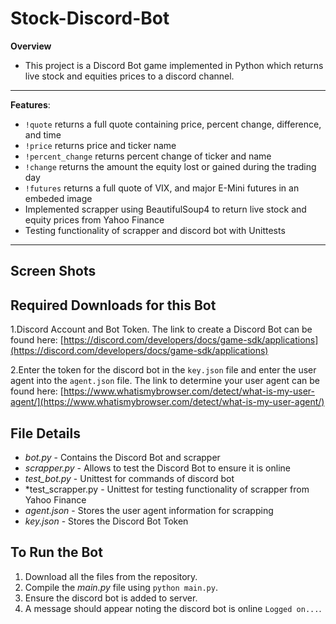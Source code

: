 # Stock-Discord-Bot
**Overview**
- This project is a Discord Bot game implemented in Python which returns live stock and equities prices to a discord channel.
----
**Features**:
- `!quote` returns a full quote containing price, percent change, difference, and time
- `!price` returns price and ticker name
- `!percent_change` returns percent change of ticker and name
- `!change` returns the amount the equity lost or gained during the trading day
- `!futures` returns a full quote of VIX, and major E-Mini futures in an embeded image
- Implemented scrapper using BeautifulSoup4 to return live stock and equity prices from Yahoo Finance
- Testing functionality of scrapper and discord bot with Unittests

----

## Screen Shots
## Required Downloads for this Bot
1.Discord Account and Bot Token. The link to create a Discord Bot can be found here: 
[https://discord.com/developers/docs/game-sdk/applications](https://discord.com/developers/docs/game-sdk/applications)

2.Enter the token for the discord bot in the `key.json` file and enter the user agent into the `agent.json` file.
The link to determine your user agent can be found here:
[https://www.whatismybrowser.com/detect/what-is-my-user-agent/](https://www.whatismybrowser.com/detect/what-is-my-user-agent/)
## File Details
- *bot.py* - Contains the Discord Bot and scrapper
- *scrapper.py* - Allows to test the Discord Bot to ensure it is online
- *test_bot.py* - Unittest for commands of discord bot
- *test_scrapper.py - Unittest for testing functionality of scrapper from Yahoo Finance
- *agent.json* - Stores the user agent information for scrapping
- *key.json* - Stores the Discord Bot Token

## To Run the Bot
1.  Download all the files from the repository.
2.  Compile the *main.py* file using `python main.py`.
3.  Ensure the discord bot is added to server.
4.  A message should appear noting the discord bot is online `Logged on...`.


